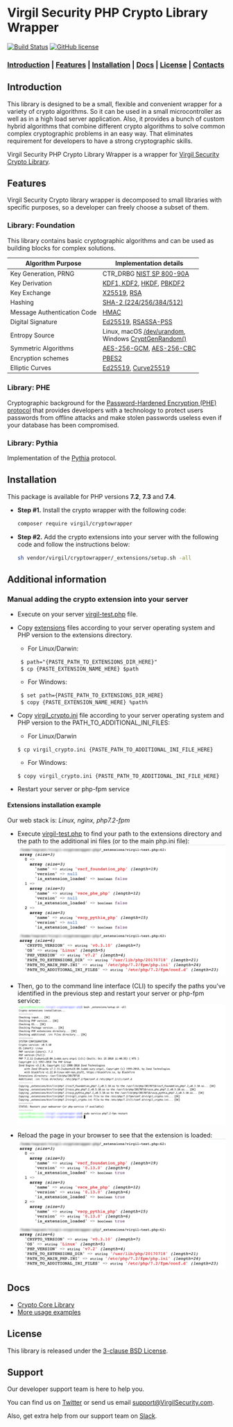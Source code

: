 # Virgil Security PHP Crypto Library Wrapper

[![Build Status](https://api.travis-ci.com/VirgilSecurity/virgil-cryptowrapper-php.svg?branch=master)](https://travis-ci.com/VirgilSecurity/virgil-cryptowrapper-php)
[![GitHub license](https://img.shields.io/badge/license-BSD%203--Clause-blue.svg)](https://github.com/VirgilSecurity/virgil/blob/master/LICENSE)

### [Introduction](#introduction) | [Features](#features) | [Installation](#installation) | [Docs](#docs) | [License](#license) | [Contacts](#support)

## Introduction
This library is designed to be a small, flexible and convenient wrapper for a variety of crypto algorithms. So it can be used in a small microcontroller as well as in a high load server application. Also, it provides a bunch of custom hybrid algorithms that combine different crypto algorithms to solve common complex cryptographic problems in an easy way. That eliminates requirement for developers to have a strong cryptographic skills.

Virgil Security PHP Crypto Library Wrapper is a wrapper for [Virgil Security Crypto Library](https://github.com/VirgilSecurity/virgil-crypto-c).

## Features
Virgil Security Crypto library wrapper is decomposed to small libraries with specific purposes, so a developer can freely choose a subset of them.

### Library: Foundation

This library contains basic cryptographic algorithms and can be used as building blocks for complex solutions.

| Algorithm Purpose           | Implementation details                                                                                                                                    |
|-----------------------------|-----------------------------------------------------------------------------------------------------------------------------------------------------------|
| Key Generation, PRNG        | CTR_DRBG [NIST SP 800-90A](http://nvlpubs.nist.gov/nistpubs/SpecialPublications/NIST.SP.800-90Ar1.pdf)                                                    |
| Key Derivation              | [KDF1, KDF2](https://www.shoup.net/iso/std6.pdf),  [HKDF](https://tools.ietf.org/html/rfc5869), [PBKDF2](https://tools.ietf.org/html/rfc8018#section-5.2) |
| Key Exchange                | [X25519](https://tools.ietf.org/html/rfc7748), [RSA](http://nvlpubs.nist.gov/nistpubs/SpecialPublications/NIST.SP.800-56Br1.pdf)                          |
| Hashing                     | [SHA-2 (224/256/384/512)](https://tools.ietf.org/html/rfc4634)                                                                                            |
| Message Authentication Code | [HMAC](https://www.ietf.org/rfc/rfc2104.txt)                                                                                                              |
| Digital Signature           | [Ed25519](https://tools.ietf.org/html/rfc8032), [RSASSA-PSS](https://tools.ietf.org/html/rfc4056)                                                         |
| Entropy Source              | Linux, macOS [/dev/urandom](https://tls.mbed.org/module-level-design-rng),<br>Windows [CryptGenRandom()](https://tls.mbed.org/module-level-design-rng)    |
| Symmetric Algorithms        | [AES-256-GCM](http://nvlpubs.nist.gov/nistpubs/Legacy/SP/nistspecialpublication800-38d.pdf), [AES-256-CBC](https://tools.ietf.org/html/rfc3602)           |
| Encryption schemes          | [PBES2](https://tools.ietf.org/html/rfc8018#section-6.2)                                                                                                  |
| Elliptic Curves             | [Ed25519](https://tools.ietf.org/html/rfc8032), [Curve25519](https://tools.ietf.org/html/rfc7748)                                                         |

### Library: PHE

Cryptographic background for the [Password-Hardened Encryption (PHE) protocol](https://virgilsecurity.com/wp-content/uploads/2018/11/PHE-Whitepaper-2018.pdf) that provides developers with a technology to protect users 
passwords from offline attacks and make stolen passwords useless even if your database has been compromised.

### Library: Pythia

Implementation of the [Pythia](http://pages.cs.wisc.edu/~ace/papers/pythia-full.pdf) protocol.

## Installation

This package is available for PHP versions **7.2**, **7.3** and **7.4**.

- **Step #1.** Install the crypto wrapper with the following code:

    ```bash
    composer require virgil/cryptowrapper
    ```

- **Step #2.** Add the crypto extensions into your server with the following code and follow the instructions below:
     ```bash
     sh vendor/virgil/cryptowrapper/_extensions/setup.sh -all
     ```
     
## Additional information

### Manual adding the crypto extension into your server

- Execute on your server [virgil-test.php](_extensions/virgil-test.php) file.

- Copy [extensions](_extensions/bin) files according to your server operating system and PHP version to the extensions directory.
    - For Linux/Darwin:
    ```
     $ path="{PASTE_PATH_TO_EXTENSIONS_DIR_HERE}"
     $ cp {PASTE_EXTENSION_NAME_HERE} $path
    ```
    - For Windows:
    ```
     $ set path={PASTE_PATH_TO_EXTENSIONS_DIR_HERE}
     $ copy {PASTE_EXTENSION_NAME_HERE} %path%
    ```
- Copy [virgil_crypto.ini](_extensions/bin) file according to your server operating system and PHP version to the PATH_TO_ADDITIONAL_INI_FILES:
    - For Linux/Darwin
    ```
    $ cp virgil_crypto.ini {PASTE_PATH_TO_ADDITIONAL_INI_FILE_HERE}
    ```
    - For Windows:
    ```
    $ copy virgil_crypto.ini {PASTE_PATH_TO_ADDITIONAL_INI_FILE_HERE}
    ```
    
- Restart your server or php-fpm service

#### Extensions installation example

Our web stack is: *Linux, nginx, php7.2-fpm*

- Execute [virgil-test.php](_extensions/virgil-test.php) to find your path to the extensions directory and the path to the additional ini files (or to the main php.ini file):
  ![](_extensions/_help/01.png)

- Then, go to the command line interface (CLI) to specify the paths you've identified in the previous step and restart your server or php-fpm service:
  ![](_extensions/_help/02.png)

- Reload the page in your browser to see that the extension is loaded:
  ![](_extensions/_help/03.png)

## Docs
- [Crypto Core Library](https://github.com/VirgilSecurity/virgil-crypto-c)
- [More usage examples](https://developer.virgilsecurity.com/docs/how-to#cryptography)

## License

This library is released under the [3-clause BSD License](LICENSE).

## Support
Our developer support team is here to help you.

You can find us on [Twitter](https://twitter.com/VirgilSecurity) or send us email support@VirgilSecurity.com.

Also, get extra help from our support team on [Slack](https://virgilsecurity.com/join-community).
